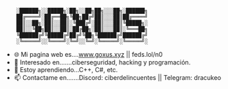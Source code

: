 
        ░██████╗░░█████╗░██╗░░██╗██╗░░░██╗░██████╗
        ██╔════╝░██╔══██╗╚██╗██╔╝██║░░░██║██╔════╝
        ██║░░██╗░██║░░██║░╚███╔╝░██║░░░██║╚█████╗░
        ██║░░╚██╗██║░░██║░██╔██╗░██║░░░██║░╚═══██╗
        ╚██████╔╝╚█████╔╝██╔╝╚██╗╚██████╔╝██████╔╝
        ░╚═════╝░░╚════╝░╚═╝░░╚═╝░╚═════╝░╚═════╝░
- 🌐 Mi pagina web es....www.goxus.xyz || feds.lol/n0
- 👀 Interesado en.......ciberseguridad, hacking y programación.
- 🌱 Estoy aprendiendo...C++, C#, etc.
- 📫 Contactame en.......Discord: ciberdelincuentes || Telegram: dracukeo

<!---
ciberpolicia/ciberpolicia is a ✨ special ✨ repository because its `README.md` (this file) appears on your GitHub profile.
You can click the Preview link to take a look at your changes.
--->
